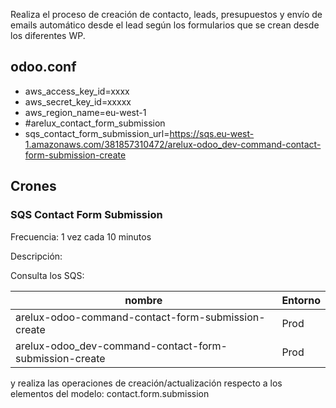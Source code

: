 Realiza el proceso de creación de contacto, leads, presupuestos y envío de emails automático desde el lead según los formularios que se crean desde los diferentes WP.

## odoo.conf
- aws_access_key_id=xxxx
- aws_secret_key_id=xxxxx
- aws_region_name=eu-west-1
- #arelux_contact_form_submission
- sqs_contact_form_submission_url=https://sqs.eu-west-1.amazonaws.com/381857310472/arelux-odoo_dev-command-contact-form-submission-create 

## Crones

### SQS Contact Form Submission 
Frecuencia: 1 vez cada 10 minutos

Descripción: 

Consulta los SQS:

nombre | Entorno
--- | ---
arelux-odoo-command-contact-form-submission-create | Prod
arelux-odoo_dev-command-contact-form-submission-create | Prod


y realiza las operaciones de creación/actualización respecto a los elementos del modelo: contact.form.submission
